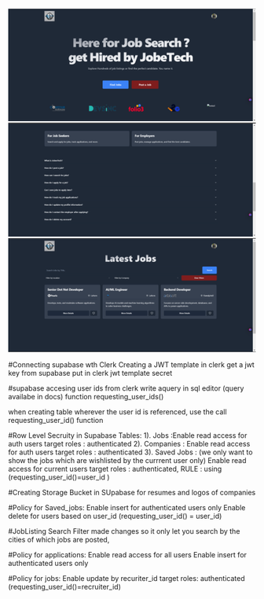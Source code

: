 ![alt text](image.png)
![alt text](image-1.png)
![alt text](image-2.png)

#Connecting supabase wth Clerk
Creating a JWT template in clerk
get a jwt key from supabase
put in clerk jwt template secret

#supabase accesing user ids from clerk
write aquery in sql editor (query availabe in docs)
function requesting_user_ids()

when creating table wherever the user id is referenced, use the call requesting_user_id() function

#Row Level Secruity in Supabase Tables:
1). Jobs :Enable read access for auth users target roles : authenticated
2). Companies : Enable read access for auth users target roles : authenticated
3). Saved Jobs : (we only want to show the jobs which are wishlisted by the currrent user only)
Enable read access for current users target roles : authenticated, RULE : using (requesting_user_id()=user_id )

#Creating Storage Bucket in SUpabase for resumes and logos of companies

#Policy for Saved_jobs:
Enable insert for authenticated users only
Enable delete for users based on user_id (requesting_user_id() = user_id)

#JobListing Search Filter
made changes so it only let you search by the cities of which jobs are posted,

#Policy for applications:
Enable read access for all users
Enable insert for authenticated users only

#Policy for jobs:
Enable update by recuriter_id
target roles: authenticated
(requesting_user_id()=recruiter_id)
